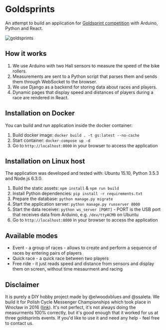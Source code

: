 # Goldsprints

An attempt to build an application for [Goldsprint competition](https://en.wikipedia.org/wiki/Goldsprint) with Arduino, Python and React.

![goldsprints](https://cloud.githubusercontent.com/assets/5421321/24585852/423c5fec-1794-11e7-9653-43f4c8cdb2df.png)

## How it works
1. We use Arduino with two Hall sensors to measure the speed of the bike rollers.
2. Measurements are sent to a Python script that parses them and sends them through WebSocket to the browser.
3. We use Django as a backend for storing data about races and players.
4. Dynamic pages that display speed and distances of players during a race are rendered in React.

## Installation on Docker
You can build and run application inside the docker container:

1. Build docker image: `docker build . -t gs:latest --no-cache`
2. Start container: `docker-compose up -d`
3. Go to `http://localhost:8000` in your browser to access the application


## Installation on Linux host
The application was developed and tested with: Ubuntu 15.10, Python 3.5.3 and Node.js 6.3.0.

1. Build the static assets: `npm install` & `npm run build`
2. Install Python dependencies: `pip install -r requirements.txt`
3. Prepare the database: `python manage.py migrate`
4. Start the application server: `python manage.py runserver 8000`
5. Start the data receiver: `python ws_server [PORT]` - PORT is the USB port that receives data from Arduino, e.g. `/dev/ttyACM0` on Ubuntu
6. Go to `http://localhost:8000` in your browser to access the application

## Available modes
- Event - a group of races - allows to create and perform a sequence of races by entering pairs of players
- Quick race - a quick race between two players
- Free ride - it just reads speed and distance from sensors and display them on screen, without time mesaurment and racing

## Disclaimer
It is purely a DIY hobby project made by @elwoodxblues and @ssaleta. We build it for Polish Cycle Messenger Championships which took place in Wrocław in 2016 ([link](http://pcmc2016.pl/)). It's not perfect, it's not always doing the measurments 100% correctly, but it's good enough that it worked for us at three goldsprints events. If you'd like to use it and need any help - feel free to contact us.
